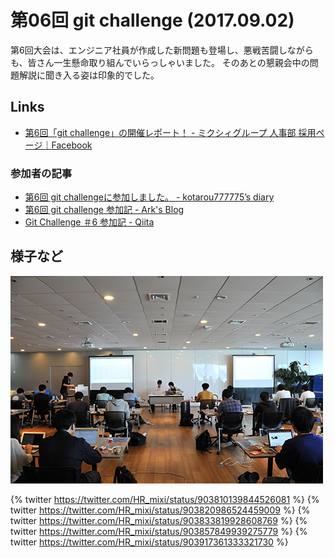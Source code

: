 # 第06回 git challenge (2017.09.02)

第6回大会は、エンジニア社員が作成した新問題も登場し、悪戦苦闘しながらも、皆さん一生懸命取り組んでいらっしゃいました。
そのあとの懇親会中の問題解説に聞き入る姿は印象的でした。

## Links

- [第6回「git challenge」の開催レポート！ - ミクシィグループ 人事部 採用ページ｜Facebook](https://www.facebook.com/mixihr/posts/1927690774153570)

### 参加者の記事

- [第6回 git challengeに参加しました。 - kotarou777775’s diary](http://kotarou777775.hatenablog.com/entry/2017/09/03/003921)
- [第6回 git challenge 参加記 - Ark's Blog](http://ark4rk.hatenablog.com/entry/2017/09/03/173836)
- [Git Challenge ＃6 参加記 - Qiita](http://qiita.com/SUZUKI_Masaya/items/70063c3ac3faace0da66)

## 様子など

![](../images/06/01.jpg)

{% twitter https://twitter.com/HR_mixi/status/903810139844526081 %}
{% twitter https://twitter.com/HR_mixi/status/903820986524459009 %}
{% twitter https://twitter.com/HR_mixi/status/903833819928608769 %}
{% twitter https://twitter.com/HR_mixi/status/903857849939275779 %}
{% twitter https://twitter.com/HR_mixi/status/903917361333321730 %}
